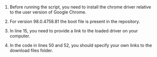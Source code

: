 1. Before running the script, you need to install the chrome driver relative to the user version of Google Chrome.

2. For version 98.0.4758.81 the boot file is present in the repository.

3. In line 15, you need to provide a link to the loaded driver on your computer.

4. In the code in lines 50 and 52, you should specify your own links to the download files folder.
